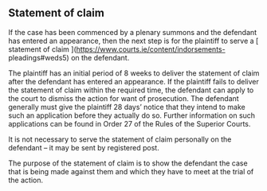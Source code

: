 ##  Statement of claim

If the case has been commenced by a plenary summons and the defendant has
entered an appearance, then the next step is for the plaintiff to serve a [
statement of claim ](https://www.courts.ie/content/indorsements-
pleadings#weds5) on the defendant.

The plaintiff has an initial period of 8 weeks to deliver the statement of
claim after the defendant has entered an appearance. If the plaintiff fails to
deliver the statement of claim within the required time, the defendant can
apply to the court to dismiss the action for want of prosecution. The
defendant generally must give the plaintiff 28 days’ notice that they intend
to make such an application before they actually do so. Further information on
such applications can be found in Order 27 of the Rules of the Superior
Courts.

It is not necessary to serve the statement of claim personally on the
defendant – it may be sent by registered post.

The purpose of the statement of claim is to show the defendant the case that
is being made against them and which they have to meet at the trial of the
action.
